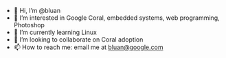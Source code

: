 - 👋 Hi, I’m @bluan
- 👀 I’m interested in Google Coral, embedded systems, web programming, Photoshop 
- 🌱 I’m currently learning Linux
- 💞️ I’m looking to collaborate on Coral adoption
- 📫 How to reach me: email me at bluan@google.com

<!---
bluan/bluan is a ✨ special ✨ repository because its `README.md` (this file) appears on your GitHub profile.
You can click the Preview link to take a look at your changes.
--->
